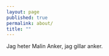 ```yaml
---
layout: page
published: true
permalink: about/
title: ""
---
```




Jag heter Malin Anker, jag gillar anker.
